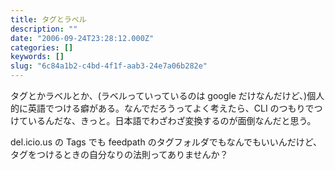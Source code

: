 ```yaml
---
title: タグとラベル
description: ""
date: "2006-09-24T23:28:12.000Z"
categories: []
keywords: []
slug: "6c84a1b2-c4bd-4f1f-aab3-24e7a06b282e"
---
```


タグとかラベルとか、(ラベルっていっているのは google だけなんだけど、)個人的に英語でつける癖がある。なんでだろうってよく考えたら、CLI のつもりでつけているんだな、きっと。日本語でわざわざ変換するのが面倒なんだと思う。

del.icio.us の Tags でも feedpath のタグフォルダでもなんでもいいんだけど、タグをつけるときの自分なりの法則ってありませんか？
